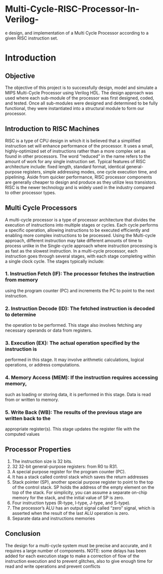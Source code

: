 # Multi-Cycle-RISC-Processor-In-Verilog-
e design, and implementation of a Multi Cycle Processor  according to a given RISC instruction set.

# Introduction
## Objective
The objective of this project is to successfully design, model and simulate a MIPS 
Multi-Cycle Processor using Verilog HDL. The design approach was used where 
each sub-module of the processor was first designed, coded, and tested. Once all 
sub-modules were designed and determined to be fully functional, they were 
instantiated into a structural module to form our processor.
## Introduction to RISC Machines
RISC is a type of CPU design in which it is believed that a simplified instruction 
set will enhance performance of the processor. It uses a small, highly-optimized 
set of instructions rather than a more complex set as found in other processors. 
The word “reduced” in the name refers to the amount of work for any single 
instruction set.
Typical features of RISC architecture include: fixed length, standard format, 
identical general-purpose registers, simple addressing modes, one cycle execution 
time, and pipelining.
Aside from quicker performance, RISC processor components are generally 
cheaper to design and produce as they utilize less transistors. RISC is the newer 
technology and is widely used in the industry compared to other processor types.
## Multi Cycle Processors
A multi-cycle processor is a type of processor architecture that divides the 
execution of instructions into multiple stages or cycles. Each cycle performs a 
specific operation, allowing instructions to be executed efficiently and enabling 
more complex instructions to be processed. Using the Multi-cycle approach, 
different instruction may take different amounts of time to process unlike in the 
Single-cycle approach where instruction processing is as fast as the slowest 
instruction.
In a multi-cycle processor, each instruction goes through several stages, with each 
stage completing within a single clock cycle. The stages typically include:
### 1. Instruction Fetch (IF): The processor fetches the instruction from memory 
using the program counter (PC) and increments the PC to point to the next 
instruction.
### 2. Instruction Decode (ID): The fetched instruction is decoded to determine 
the operation to be performed. This stage also involves fetching any 
necessary operands or data from registers.
### 3. Execution (EX): The actual operation specified by the instruction is 
performed in this stage. It may involve arithmetic calculations, logical 
operations, or address computations.
### 4. Memory Access (MEM): If the instruction requires accessing memory, 
such as loading or storing data, it is performed in this stage. Data is read 
from or written to memory.
### 5. Write Back (WB): The results of the previous stage are written back to the 
appropriate register(s). This stage updates the register file with the 
computed values
## Processor Properties
1. The instruction size is 32 bits.
2. 32 32-bit general-purpose registers: from R0 to R31.
3. A special purpose register for the program counter (PC).
4. It has a stack called control stack which saves the return addresses
5. Stack pointer (SP), another special purpose register to point to the top of the 
control stack. SP holds the address of the empty element on the top of the 
stack. For simplicity, you can assume a separate on-chip memory for the 
stack, and the initial value of SP is zero.
6. Four instruction types (R-type, I-type, J-type, and S-type).
7. The processor’s ALU has an output signal called “zero” signal, which is 
asserted when the result of the last ALU operation is zero.
8. Separate data and instructions memories
## Conclusion
The design for a multi-cycle system must be precise and accurate, and it requires 
a large number of components.
NOTE: some delays has been added for each execution stage to make a 
correction of flow of the instruction execution and to prevent glitches, also to 
give enough time for read and write operations and prevent conflicts

